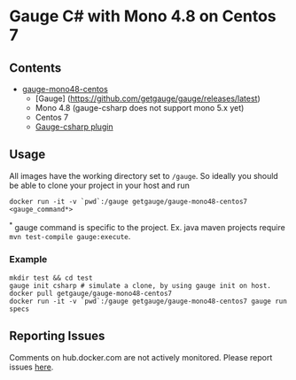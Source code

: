 # Gauge C# with Mono 4.8 on Centos 7

## Contents

- [gauge-mono48-centos]((https://hub.docker.com/r/getgauge/gauge-mono48-centos7/))
  - [Gauge] (https://github.com/getgauge/gauge/releases/latest)
  - Mono 4.8 (gauge-csharp does not support mono 5.x yet)
  - Centos 7
  - [Gauge-csharp plugin](https://github.com/getgauge/gauge-csharp/releases/latest)

## Usage

All images have the working directory set to `/gauge`. So ideally you should be able to clone your project in your host and run

```
docker run -it -v `pwd`:/gauge getgauge/gauge-mono48-centos7 <gauge_command*>
```

<sup>*</sup> gauge command is specific to the project. Ex. java maven projects require `mvn test-compile gauge:execute`.

### Example

```
mkdir test && cd test
gauge init csharp # simulate a clone, by using gauge init on host.
docker pull getgauge/gauge-mono48-centos7
docker run -it -v `pwd`:/gauge getgauge/gauge-mono48-centos7 gauge run specs
```

## Reporting Issues

Comments on hub.docker.com are not actively monitored. Please report issues [here](https://github.com/getgauge-contrib/gauge-docker/issues/new).